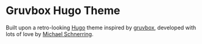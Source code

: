 # Gruvbox Hugo Theme

Built upon a retro-looking [Hugo](https://gohugo.io/) theme inspired by
[gruvbox](https://github.com/schnerring/hugo-theme-gruvbox), developed with lots of love by [Michael Schnerring](https://github.com/schnerring).

